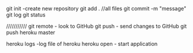 git init -create new repository
git add .       //all files
git commit -m "message"
git log
git status 

///////////
git remote  - look to GitHub
git push  - send changes to GitHub
git push heroku master

heroku logs     -log file of heroku
heroku open     - start application
